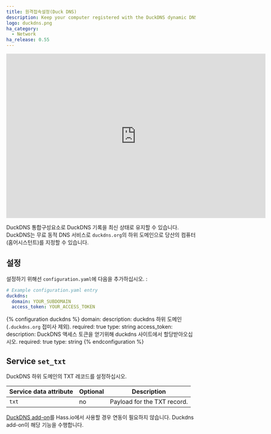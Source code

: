 ```yaml
---
title: 원격접속설정(Duck DNS)
description: Keep your computer registered with the DuckDNS dynamic DNS.
logo: duckdns.png
ha_category:
  - Network
ha_release: 0.55
---
```


<iframe width="690" height="437" src="https://www.youtube.com/embed/A5CMD0FDOOM" frameborder="0" allow="accelerometer; autoplay; encrypted-media; gyroscope; picture-in-picture" allowfullscreen></iframe>

DuckDNS 통합구성요소로 DuckDNS 기록을 최신 상태로 유지할 수 있습니다. DuckDNS는 무료 동적 DNS 서비스로 `duckdns.org`의 하위 도메인으로 당산의 컴퓨터(홈어시스턴트)를 지정할 수 있습니다.

## 설정

설정하기 위해선 `configuration.yaml`에 다음을 추가하십시오. :

```yaml
# Example configuration.yaml entry
duckdns:
  domain: YOUR_SUBDOMAIN
  access_token: YOUR_ACCESS_TOKEN
```

{% configuration duckdns %}
  domain:
    description: duckdns 하위 도메인 (`.duckdns.org` 접미사 제외).
    required: true
    type: string
  access_token:
    description: DuckDNS 액세스 토큰을 얻기위해 duckdns 사이트에서 할당받아오십시오. 
    required: true
    type: string
{% endconfiguration %}

## Service `set_txt`

DuckDNS 하위 도메인의 TXT 레코드를 설정하십시오.

| Service data attribute | Optional | Description |
| ---------------------- | -------- | ----------- |
| `txt` | no | Payload for the TXT record. |


<div class='note'>

[DuckDNS add-on](/addons/duckdns/)를 Hass.io에서 사용할 경우 연동이 필요하지 않습니다. Duckdns add-on이 해당 기능을 수행합니다. 
</div>
